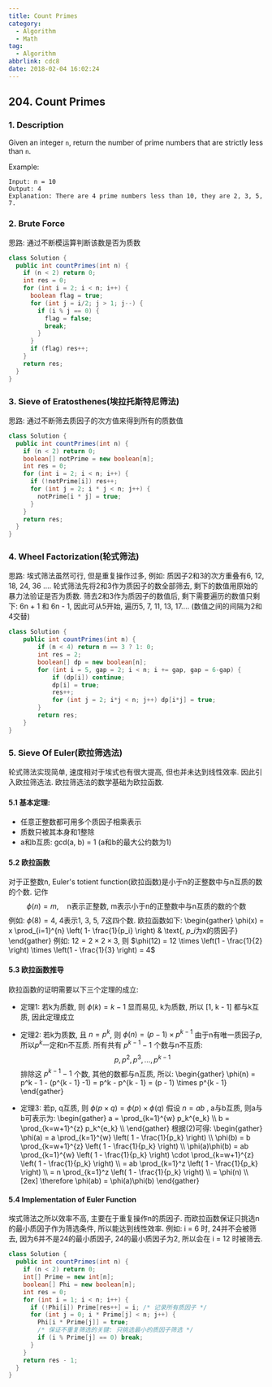 ```yaml
---
title: Count Primes
category:
  - Algorithm
  - Math
tag:
  - Algorithm
abbrlink: cdc8
date: 2018-02-04 16:02:24
---
```


## 204. Count Primes
### 1. Description
Given an integer `n`, return the number of prime numbers that are strictly less than `n`.

Example:
```
Input: n = 10
Output: 4
Explanation: There are 4 prime numbers less than 10, they are 2, 3, 5, 7.
```

### 2. Brute Force
思路: 通过不断模运算判断该数是否为质数
```java
class Solution {
  public int countPrimes(int n) {
    if (n < 2) return 0;
    int res = 0;
    for (int i = 2; i < n; i++) {
      boolean flag = true;
      for (int j = i/2; j > 1; j--) {
        if (i % j == 0) {
          flag = false;
          break;
        }
      }
      if (flag) res++;
    }
    return res;
  }
}
```



### 3. Sieve of Eratosthenes(埃拉托斯特尼筛法)
思路: 通过不断筛去质因子的次方值来得到所有的质数值
```java
class Solution {
  public int countPrimes(int n) {
    if (n < 2) return 0;
    boolean[] notPrime = new boolean[n];
    int res = 0;
    for (int i = 2; i < n; i++) {
      if (!notPrime[i]) res++;
      for (int j = 2; i * j < n; j++) {
        notPrime[i * j] = true;
      }
    }
    return res;
  }
}
```



### 4. Wheel Factorization(轮式筛法)
思路: 埃式筛法虽然可行, 但是重复操作过多, 例如: 质因子2和3的次方重叠有6, 12, 18, 24, 36 .... 轮式筛法先将2和3作为质因子的数全部筛去, 剩下的数值用原始的暴力法验证是否为质数. 筛去2和3作为质因子的数值后, 剩下需要遍历的数值只剩下: 6n + 1 和 6n - 1, 因此可从5开始, 遍历5, 7, 11, 13, 17.... (数值之间的间隔为2和4交替)
```java
class Solution {
    public int countPrimes(int n) {
        if (n < 4) return n == 3 ? 1: 0;
        int res = 2;
        boolean[] dp = new boolean[n];
        for (int i = 5, gap = 2; i < n; i += gap, gap = 6-gap) {
            if (dp[i]) continue;
            dp[i] = true;
            res++;
            for (int j = 2; i*j < n; j++) dp[i*j] = true;
        }
        return res;
    }
}
```

### 5. Sieve Of Euler(欧拉筛选法)
轮式筛法实现简单, 速度相对于埃式也有很大提高, 但也并未达到线性效率. 因此引入欧拉筛选法. 欧拉筛选法的数学基础为欧拉函数.

#### 5.1 基本定理:
* 任意正整数都可用多个质因子相乘表示
* 质数只被其本身和1整除
* a和b互质: gcd(a, b) = 1 (a和b的最大公约数为1)

#### 5.2 欧拉函数
对于正整数n, Euler's totient function(欧拉函数)是小于n的正整数中与n互质的数的个数. 记作 
$$ \phi(n) = m, \quad \text{n表示正整数, m表示小于n的正整数中与n互质的数的个数} $$
例如: $\phi(8) = 4$, 4表示1, 3, 5, 7这四个数. 欧拉函数如下:
\begin{gather}
\phi(x) = x \prod\_{i=1}^{n} \left( 1- \frac{1}{p\_i} \right) & \text{, $p\_i$为x的质因子}
\end{gather}
例如: $12 = 2 \times 2 \times 3$, 则 $\phi(12) = 12 \times \left(1 - \frac{1}{2} \right) \times \left(1 - \frac{1}{3} \right) = 4$

#### 5.3 欧拉函数推导
欧拉函数的证明需要以下三个定理的成立:
* 定理1: 若k为质数, 则 $\phi(k) = k - 1$
显而易见, k为质数, 所以 [1, k - 1] 都与k互质, 因此定理成立

* 定理2: 若k为质数, 且 $n = p^k$, 则 $\phi(n) = (p - 1) \times p^{k - 1}$
由于n有唯一质因子$p$, 所以$p^k$一定和n不互质. 所有共有 $p^{k - 1} - 1$ 个数与n不互质:
$$ p, p^2, p^3, \ldots, p^{k - 1} $$
排除这 $p^{k-1} - 1$ 个数, 其他的数都与n互质, 所以:
\begin{gather}
  \phi(n) = p^k - 1 - (p^{k - 1} -1) = p^k - p^{k - 1} = (p - 1) \times p^{k - 1}
\end{gather}

* 定理3: 若p, q互质, 则 $\phi(p \times q) = \phi(p) \times \phi(q)$ 
假设 $n = ab$ , a与b互质, 则a与b可表示为: 
\begin{gather}
a = \prod\_{k=1}^{w} p\_k^{e\_k}  \\\\
b = \prod\_{k=w+1}^{z} p\_k^{e\_k}  \\\\
\end{gather}
根据$(2)$可得:
\begin{gather}
\phi(a) = a \prod\_{k=1}^{w} \left( 1 - \frac{1}{p\_k} \right) \\\\
\phi(b) = b \prod\_{k=w+1}^{z} \left( 1 - \frac{1}{p\_k} \right) \\\\
\phi(a)\phi(b) = ab \prod\_{k=1}^{w} \left( 1 - \frac{1}{p\_k} \right) \cdot \prod\_{k=w+1}^{z} \left( 1 - \frac{1}{p\_k} \right) \\\\
= ab \prod\_{k=1}^z \left( 1 - \frac{1}{p\_k} \right) \\\\
= n \prod\_{k=1}^z \left( 1 - \frac{1}{p\_k} \right) \\\\
= \phi(n) \\\\[2ex]
\therefore \phi(ab) = \phi(a)\phi(b)
\end{gather}

#### 5.4 Implementation of Euler Function
埃式筛法之所以效率不高, 主要在于重复操作n的质因子. 而欧拉函数保证只挑选n的最小质因子作为筛选条件, 所以能达到线性效率. 例如: i = 6 时, 24并不会被筛去, 因为6并不是24的最小质因子, 24的最小质因子为2, 所以会在 i = 12 时被筛去.
```java
class Solution {
  public int countPrimes(int n) {
    if (n < 2) return 0;
    int[] Prime = new int[n];
    boolean[] Phi = new boolean[n];
    int res = 0;
    for (int i = 1; i < n; i++) {
      if (!Phi[i]) Prime[res++] = i; /* 记录所有质因子 */
      for (int j = 0; i * Prime[j] < n; j++) {
        Phi[i * Prime[j]] = true;
        /* 保证不重复筛选的关键: 只挑选最小的质因子筛选 */
        if (i % Prime[j] == 0) break;
      }
    }
    return res - 1;
  }
}
```